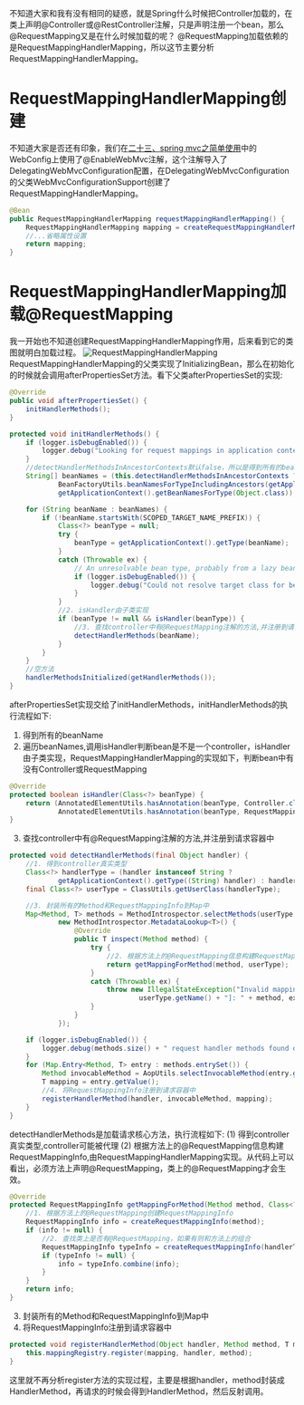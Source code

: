 不知道大家和我有没有相同的疑惑，就是Spring什么时候把Controller加载的，在类上声明@Controller或@RestController注解，只是声明注册一个bean，那么@RequestMapping又是在什么时候加载的呢？
@RequestMapping加载依赖的是RequestMappingHandlerMapping，所以这节主要分析RequestMappingHandlerMapping。
# RequestMappingHandlerMapping创建
不知道大家是否还有印象，我们在[二十三、spring mvc之简单使用](https://www.jianshu.com/p/970a457e7633)中的WebConfig上使用了@EnableWebMvc注解，这个注解导入了DelegatingWebMvcConfiguration配置，在DelegatingWebMvcConfiguration的父类WebMvcConfigurationSupport创建了RequestMappingHandlerMapping。
```java
@Bean
public RequestMappingHandlerMapping requestMappingHandlerMapping() {
    RequestMappingHandlerMapping mapping = createRequestMappingHandlerMapping();
    //...省略属性设置
    return mapping;
}
```
# RequestMappingHandlerMapping加载@RequestMapping
我一开始也不知道创建RequestMappingHandlerMapping作用，后来看到它的类图就明白加载过程。
![RequestMappingHandlerMapping](https://upload-images.jianshu.io/upload_images/10236819-cb2a5a486df9a01c.png?imageMogr2/auto-orient/strip%7CimageView2/2/w/1240)
RequestMappingHandlerMapping的父类实现了InitializingBean，那么在初始化的时候就会调用afterPropertiesSet方法。看下父类afterPropertiesSet的实现:
```java
@Override
public void afterPropertiesSet() {
    initHandlerMethods();
}

protected void initHandlerMethods() {
    if (logger.isDebugEnabled()) {
        logger.debug("Looking for request mappings in application context: " + getApplicationContext());
    }
    //detectHandlerMethodsInAncestorContexts默认false，所以是得到所有的beanNames
    String[] beanNames = (this.detectHandlerMethodsInAncestorContexts ?
            BeanFactoryUtils.beanNamesForTypeIncludingAncestors(getApplicationContext(), Object.class) :
            getApplicationContext().getBeanNamesForType(Object.class));

    for (String beanName : beanNames) {
        if (!beanName.startsWith(SCOPED_TARGET_NAME_PREFIX)) {
            Class<?> beanType = null;
            try {
                beanType = getApplicationContext().getType(beanName);
            }
            catch (Throwable ex) {
                // An unresolvable bean type, probably from a lazy bean - let's ignore it.
                if (logger.isDebugEnabled()) {
                    logger.debug("Could not resolve target class for bean with name '" + beanName + "'", ex);
                }
            }
            //2. isHandler由子类实现
            if (beanType != null && isHandler(beanType)) {
                //3. 查找controller中有@RequestMapping注解的方法,并注册到请求
                detectHandlerMethods(beanName);
            }
        }
    }
    //空方法
    handlerMethodsInitialized(getHandlerMethods());
}
```
afterPropertiesSet实现交给了initHandlerMethods，initHandlerMethods的执行流程如下:
1. 得到所有的beanName
2. 遍历beanNames,调用isHandler判断bean是不是一个controller，isHandler由子类实现，RequestMappingHandlerMapping的实现如下，判断bean中有没有Controller或RequestMapping
```java
@Override
protected boolean isHandler(Class<?> beanType) {
    return (AnnotatedElementUtils.hasAnnotation(beanType, Controller.class) ||
            AnnotatedElementUtils.hasAnnotation(beanType, RequestMapping.class));
}
```
3. 查找controller中有@RequestMapping注解的方法,并注册到请求容器中
```java
protected void detectHandlerMethods(final Object handler) {
    //1. 得到controller真实类型
    Class<?> handlerType = (handler instanceof String ?
            getApplicationContext().getType((String) handler) : handler.getClass());
    final Class<?> userType = ClassUtils.getUserClass(handlerType);

    //3. 封装所有的Method和RequestMappingInfo到Map中
    Map<Method, T> methods = MethodIntrospector.selectMethods(userType,
            new MethodIntrospector.MetadataLookup<T>() {
                @Override
                public T inspect(Method method) {
                    try {
                        //2. 根据方法上的@RequestMapping信息构建RequestMappingInfo
                        return getMappingForMethod(method, userType);
                    }
                    catch (Throwable ex) {
                        throw new IllegalStateException("Invalid mapping on handler class [" +
                                userType.getName() + "]: " + method, ex);
                    }
                }
            });

    if (logger.isDebugEnabled()) {
        logger.debug(methods.size() + " request handler methods found on " + userType + ": " + methods);
    }
    for (Map.Entry<Method, T> entry : methods.entrySet()) {
        Method invocableMethod = AopUtils.selectInvocableMethod(entry.getKey(), userType);
        T mapping = entry.getValue();
        //4. 将RequestMappingInfo注册到请求容器中
        registerHandlerMethod(handler, invocableMethod, mapping);
    }
}
```
detectHandlerMethods是加载请求核心方法，执行流程如下:
(1) 得到controller真实类型,controller可能被代理
(2) 根据方法上的@RequestMapping信息构建RequestMappingInfo,由RequestMappingHandlerMapping实现。从代码上可以看出，必须方法上声明@RequestMapping，类上的@RequestMapping才会生效。
```java
@Override
protected RequestMappingInfo getMappingForMethod(Method method, Class<?> handlerType) {
    //1. 根据方法上的@RequestMapping创建RequestMappingInfo
    RequestMappingInfo info = createRequestMappingInfo(method);
    if (info != null) {
        //2. 查找类上是否有@RequestMapping，如果有则和方法上的组合
        RequestMappingInfo typeInfo = createRequestMappingInfo(handlerType);
        if (typeInfo != null) {
            info = typeInfo.combine(info);
        }
    }
    return info;
}
```
3. 封装所有的Method和RequestMappingInfo到Map中
4. 将RequestMappingInfo注册到请求容器中 
```java
protected void registerHandlerMethod(Object handler, Method method, T mapping) {
    this.mappingRegistry.register(mapping, handler, method);
}
```
这里就不再分析register方法的实现过程，主要是根据handler，method封装成HandlerMethod，再请求的时候会得到HandlerMethod，然后反射调用。